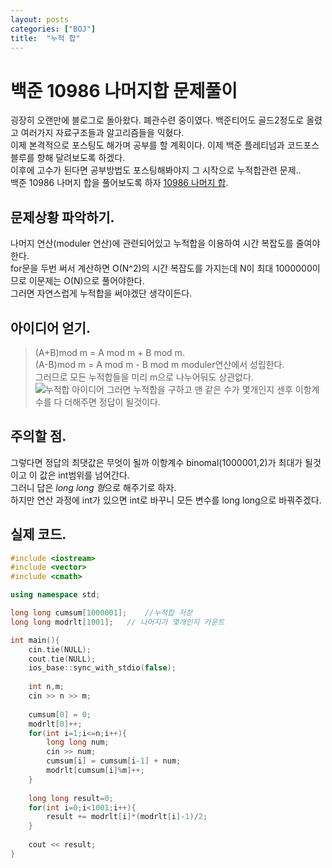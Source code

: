 ```yaml
---
layout: posts
categories: ["BOJ"]
title:  "누적 합"
---
```

백준 10986 나머지합 문제풀이
=======================

굉장히 오랜만에 블로그로 돌아왔다. 폐관수련 중이였다.   백준티어도 골드2정도로 올렸고 여러가지 자료구조들과 알고리즘들을 익혔다.   
이제 본격적으로 포스팅도 해가며 공부를 할 계획이다.    이제 백준 플레티넘과 코드포스 블루를 향해 달려보도록 하겠다.   
이후에 고수가 된다면 공부방법도 포스팅해봐야지    그 시작으로 누적합관련 문제..   
백준 10986 나머지 합을 풀어보도록 하자 [10986 나머지 합](https://www.acmicpc.net/problem/10986, "문제 확인하기").  

## 문제상황 파악하기.  

나머지 연산(moduler 연산)에 관련되어있고 누적합을 이용하여 시간 복잡도를 줄여야한다.   
for문을 두번 써서 계산하면 O(N^2)의 시간 복잡도를 가지는데 N이 최대 1000000이므로 이문제는 O(N)으로 풀어야한다.    
그러면 자연스럽게 누적합을 써야겠단 생각이든다.   

## 아이디어 얻기.  
> (A+B)mod m = A mod m + B mod m.  
> (A-B)mod m = A mod m - B mod m moduler연산에서 성립한다.    
그러므로 모든 누적합들을 미리 m으로 나누어둬도 상관없다.  
![누적합 아이디어](https://user-images.githubusercontent.com/87902719/163976395-4be005f3-1b3d-429f-be28-cbcfc6dd9cf1.jpeg)
그러면 누적합을 구하고 맨 같은 수가 몇개인지 센후 이항계수를 다 더해주면 정답이 될것이다.   

## 주의할 점.  
그렇다면 정답의 최댓값은 무엇이 될까    이항계수 binomal(1000001,2)가 최대가 될것이고 이 값은 int범위를 넘어간다.   
그러니 답은 *long long 형*으로 해주기로 하자.  
하지만 연산 과정에 int가 있으면 int로 바꾸니 모든 변수를 long long으로 바꿔주겠다.   

## 실제 코드.  

```cpp
#include <iostream>
#include <vector>
#include <cmath>

using namespace std;

long long cumsum[1000001];    //누적합 저장
long long modrlt[1001];   // 나머지가 몇개인지 카운트

int main(){
    cin.tie(NULL);
    cout.tie(NULL);
    ios_base::sync_with_stdio(false);
    
    int n,m;
    cin >> n >> m;
    
    cumsum[0] = 0;
    modrlt[0]++;
    for(int i=1;i<=n;i++){
        long long num;
        cin >> num;
        cumsum[i] = cumsum[i-1] + num;
        modrlt[cumsum[i]%m]++;
    }
    
    long long result=0;
    for(int i=0;i<1001;i++){
        result += modrlt[i]*(modrlt[i]-1)/2;
    }
    
    cout << result;
}

```
